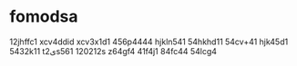 # fomodsa
12jhffc1
xcv4ddid
xcv3x1d1
456p4444
hjkln541
54hkhd11
54cv+41
hjk45d1
5432k11
t2یs561
120212s
z64gf4
41f4j1
84fc44
54lcg4
